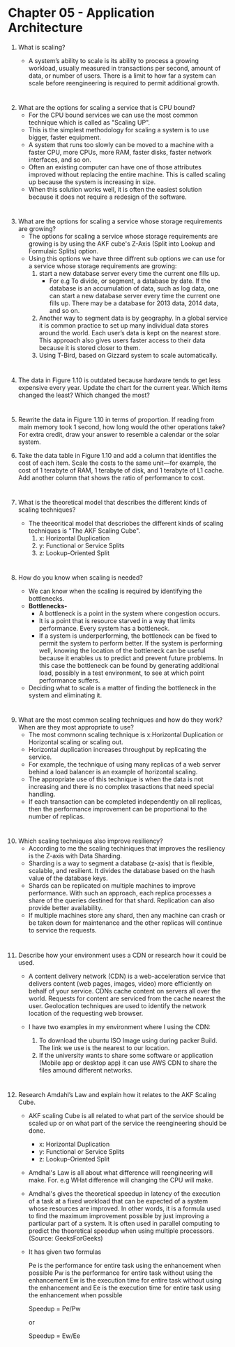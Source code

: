 # Chapter 05 - Application Architecture

1. What is scaling?

    * A system’s ability to scale is its ability to process a growing workload, usually
    measured in transactions per second, amount of data, or number of users. There
    is a limit to how far a system can scale before reengineering is required to permit
    additional growth.

#

2. What are the options for scaling a service that is CPU bound?
    * For the CPU bound services we can use the most common technique which is called as "Scaling UP".
    * This is the simplest methodology for scaling a system is to use bigger, faster equipment.
    * A system that runs too slowly can be moved to a machine with a faster CPU, more CPUs, more RAM, faster disks, faster network interfaces, and so on. 
    * Often an existing computer can have one of those attributes improved without replacing the entire machine. This is called scaling up because the system is increasing in size.
    * When this solution works well, it is often the easiest solution because it does not require a redesign of the software.
#

3. What are the options for scaling a service whose storage requirements are growing?
    * The options for scaling a service whose storage requirements are growing is by using the AKF cube's Z-Axis (Split into Lookup and Formulaic Splits) option.
    * Using this options we have three diffrent sub options we can use for a service whose storage requirements are growing:
        1.  start a new database server every time the current one fills up.
            * For e.g  To divide, or segment, a database by date. If the database is an accumulation of data, such as log data, one can start a new database server every time the current one fills up. There may be a database for 2013 data, 2014 data, and so on.
        2. Another way to segment data is by geography. In a global service it is common practice to set up many individual data stores around the world. Each user’s data is kept on the nearest store. This approach also gives users faster access to their data because it is stored closer to them.
        3. Using T-Bird, based on Gizzard system to scale automatically.

#

4. The data in Figure 1.10 is outdated because hardware tends to get less expensive every year. Update the chart for the current year. Which items changed the least? Which changed the most?

#

5. Rewrite the data in Figure 1.10 in terms of proportion. If reading from main memory took 1 second, how long would the other operations take? For extra credit, draw your answer to resemble a calendar or the solar system.

6. Take the data table in Figure 1.10 and add a column that identifies the cost of each item. Scale the costs to the same unit—for example, the cost of 1 terabyte of RAM, 1 terabyte of disk, and 1 terabyte of L1 cache. Add another column that shows the ratio of performance to cost.

#

7. What is the theoretical model that describes the different kinds of scaling techniques?

    * The theeoritical model that descriobes the different kinds of scaling techniques is "The AKF Scaling Cube".   
         1. x: Horizontal Duplication
         2. y: Functional or Service Splits
         3. z: Lookup-Oriented Split

#

8. How do you know when scaling is needed?
    
    * We can know when the scaling is required by identifying the bottlenecks.
    * **Bottlenecks-**
        * A bottleneck is a point in the system where congestion occurs. 
        * It is a point that is resource starved in a way that limits performance. Every system has a bottleneck. 
        * If a system is underperforming, the bottleneck can be fixed to permit the system to perform better. If the system is performing well, knowing the location of the bottleneck can be useful because it enables us to predict and
        prevent future problems. In this case the bottleneck can be found by generating
        additional load, possibly in a test environment, to see at which point performance suffers.
    * Deciding what to scale is a matter of finding the bottleneck in the system and eliminating it.
 
#

9. What are the most common scaling techniques and how do they work? When are they most appropriate to use?
    * The most commonn scaling technique is x:Horizontal Duplication or Horizontal scaling or scaling out.
    * Horizontal duplication increases throughput by replicating the service. 
    * For example, the technique of using many replicas of a web server behind a load balancer is an example of horizontal scaling.
    * The appropriate use of this technique is when the data is not increasing and there is no complex trasactions that need special handling.
    * If each transaction can be completed independently on all replicas, then the performance improvement can be proportional to the number of replicas.

#

10. Which scaling techniques also improve resiliency?
    * According to me the scaling techiniques that improves the resiliency is the Z-axis with Data Sharding. 
    * Sharding is a way to segment a database (z-axis) that is flexible, scalable, and resilient. It divides the database based on the hash value of the database keys.
    * Shards can be replicated on multiple machines to improve performance. With
    such an approach, each replica processes a share of the queries destined for that
    shard. Replication can also provide better availability. 
    * If multiple machines store
    any shard, then any machine can crash or be taken down for maintenance and the
    other replicas will continue to service the requests.

#

11. Describe how your environment uses a CDN or research how it could be used.
    * A content delivery network (CDN) is a web-acceleration service that delivers
    content (web pages, images, video) more efficiently on behalf of your service.
    CDNs cache content on servers all over the world. Requests for content are
    serviced from the cache nearest the user. Geolocation techniques are used to
    identify the network location of the requesting web browser.

    * I have two examples in my environment where I using the CDN:
        1. To download the ubuntu ISO Image using during packer Build. The link we use is the nearest to our location.
        2. If the university wants to share some software or application (Mobile app or desktop app) it can use AWS CDN to share the files amound different networks.

#

12. Research Amdahl’s Law and explain how it relates to the AKF Scaling Cube.
    * AKF scaling Cube is all related to what part of the service should be scaled up or on what part of the service the reengineering should be done.
         * x: Horizontal Duplication
         * y: Functional or Service Splits
         * z: Lookup-Oriented Split

    * Amdhal's Law is all about what difference will reengineering will make. For. e.g WHat difference will changing the CPU will make.
    * Amdhal's gives the theoretical speedup in latency of the execution of a task at a fixed workload that can be expected of a system whose resources are improved. In other words, it is a formula used to find the maximum improvement possible by just improving a particular part of a system. It is often used in parallel computing to predict the theoretical speedup when using multiple processors. (Source: GeeksForGeeks)
    * It has given two formulas

        Pe is the performance for entire task using the enhancement when possible 
        Pw is the performance for entire task without using the enhancement
        Ew is the execution time for entire task without using the enhancement and 
        Ee is the execution time for entire task using the enhancement when possible

        Speedup = Pe/Pw
            
        or
            
        Speedup = Ew/Ee
#